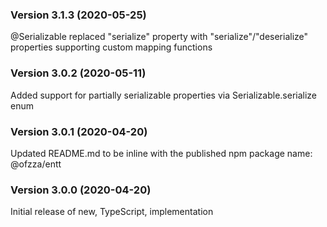 ### Version 3.1.3 (2020-05-25)
@Serializable replaced "serialize" property with "serialize"/"deserialize" properties supporting custom mapping functions

### Version 3.0.2 (2020-05-11)
Added support for partially serializable properties via Serializable.serialize enum

### Version 3.0.1 (2020-04-20)
Updated README.md to be inline with the published npm package name: @ofzza/entt

### Version 3.0.0 (2020-04-20)
Initial release of new, TypeScript, implementation
